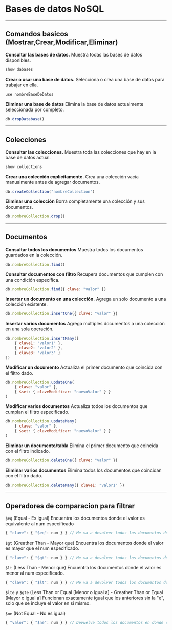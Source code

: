 # Bases de datos NoSQL

---

## Comandos basicos (Mostrar,Crear,Modificar,Eliminar)

**Consultar las bases de datos.**
Muestra todas las bases de datos disponibles.

```js
show dabases
```

**Crear o usar una base de datos.**
Selecciona o crea una base de datos para trabajar en ella.

```js
use nombreBaseDeDatos
```

**Eliminar una base de datos**
Elimina la base de datos actualmente seleccionada por completo.

```js
db.dropDatabase()
```

---

## Colecciones

**Consultar las colecciones.**
Muestra toda las colecciones que hay en la base de datos actual.

```js
show collections
```

**Crear una colección explícitamente.**
Crea una colección vacía manualmente antes de agregar documentos.

```js
db.createCollection("nombreCollection")
```

**Eliminar una colección**
Borra completamente una colección y sus documentos.

```js
db.nombreCollection.drop()
```

---

## Documentos

**Consultar todos los documentos**
Muestra todos los documentos guardados en la colección.

```js
db.nombreCollection.find()
```

**Consultar documentos con filtro**
Recupera documentos que cumplen con una condición específica.

```js
db.nombreCollection.find({ clave: "valor" })
```

**Insertar un documento en una colección.**
Agrega un solo documento a una colección existente.

```js
db.nombreCollection.insertOne({ clave: "valor" })
```

**Insertar varios documentos**
Agrega múltiples documentos a una colección en una sola operación.

```js
db.nombreCollection.insertMany([
    { clave1: "valor1" },
    { clave2: "valor2" },
    { clave3: "valor3" }
])
```

**Modificar un documento**
Actualiza el primer documento que coincida con el filtro dado.

```js
db.nombreCollection.updateOne(
    { clave: "valor" },
    { $set: { claveModificar: "nuevoValor" } }
)
```

**Modificar varios documentos**
Actualiza todos los documentos que cumplan el filtro especificado.

```js
db.nombreCollection.updateMany(
    { clave: "valor" },
    { $set: { claveModificar: "nuevoValor" } }
)
```

**Eliminar un documento/tabla**
Elimina el primer documento que coincida con el filtro indicado.

```js
db.nombreCollection.deleteOne({ clave: "valor" })
```

**Eliminar varios documentos**
Elimina todos los documentos que coincidan con el filtro dado.

```js
db.nombreCollection.deleteMany({ clave1: "valor1" })
```

---

## Operadores de comparacion para filtrar

```$eq``` (Equal - Es igual)
Encuentra los documentos donde el valor es equivalente al num especificado

```js
{ "clave": { "$eq": num } } // Me va a devolver todos los documentos donde el valor de la clave sea igual a num
```

```$gt``` (Greather Than - Mayor que)
Encuentra los documentos donde el valor es mayor que el num especificado.

```js
{ "clave": { "$gt": num } } // Me va a devolver todos los documentos donde el valor de la clave sea mayor a num
```

```$lt``` (Less Than - Menor que)
Encuentra los documentos donde el valor es menor al num especificado.

```js
{ "clave": { "$lt": num } } // Me va a devolver todos los documentos donde el valor de la clave sea menor a num
```

```$lte``` y ```$gte``` (Less Than or Equal [Menor o igual a] - Greather Than or Equal [Mayor o igual a]
Funcionan exactamente igual que los anteriores sin la "e", solo que se incluye el valor en si mismo.

```$ne``` (Not Equal - No es igual)

```js
{ "valor": { "$ne": num } } // Devuelve todos los documentos en donde el valor de la clave NO sea num
```
